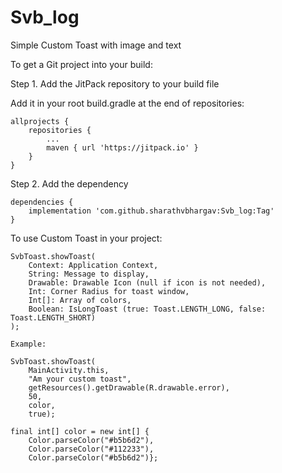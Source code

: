 # Svb_log

Simple Custom Toast with image and text

To get a Git project into your build:

Step 1. Add the JitPack repository to your build file

Add it in your root build.gradle at the end of repositories:

	allprojects {
		repositories {
			...
			maven { url 'https://jitpack.io' }
		}
	}
  
Step 2. Add the dependency

	dependencies {
	 	implementation 'com.github.sharathvbhargav:Svb_log:Tag'
	}
	
To use Custom Toast in your project:

	SvbToast.showToast(
		Context: Application Context,
		String: Message to display,
		Drawable: Drawable Icon (null if icon is not needed),
		Int: Corner Radius for toast window,
		Int[]: Array of colors,
		Boolean: IsLongToast (true: Toast.LENGTH_LONG, false: Toast.LENGTH_SHORT) 
	);
		
	Example:
	
	SvbToast.showToast(
		MainActivity.this,
		"Am your custom toast",
		getResources().getDrawable(R.drawable.error),
		50,
		color,
		true);
		
	final int[] color = new int[] {
		Color.parseColor("#b5b6d2"),
		Color.parseColor("#112233"),
		Color.parseColor("#b5b6d2")};
